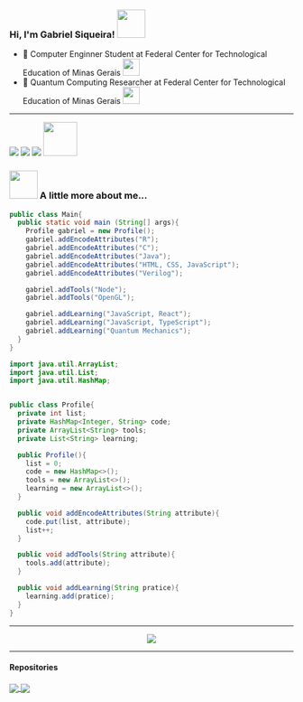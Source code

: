 ### Hi, I'm Gabriel Siqueira! <img src="https://user-images.githubusercontent.com/5713670/87202985-820dcb80-c2b6-11ea-9f56-7ec461c497c3.gif" width="50"></h2>

<!--
**GabrielSiqueira1/GabrielSiqueira1** is a ✨ _special_ ✨ repository because its `README.md` (this file) appears on your GitHub profile.

Here are some ideas to get you started:

-  I’m currently working on ...
- 🌱 I’m currently learning ...
- 👯 I’m looking to collaborate on ...
- 🤔 I’m looking for help with ...
- 💬 Ask me about ...
- 📫 How to reach me: ...
- 😄 Pronouns: ...
- ⚡ Fun fact: ...
-->

- :notebook: Computer Enginner Student at Federal Center for Technological Education of Minas Gerais <img src="https://raw.githubusercontent.com/mayankchaudhary26/Cool-Readme-ideas/master/data/giphy.gif" width="30">
- 🔭 Quantum Computing 
Researcher at Federal Center for Technological Education of Minas Gerais <img src="https://camo.githubusercontent.com/166a6af24d787a35796e6fd4a858a390f3c8b8d687203d85f4f1eeb57ce7a6c8/68747470733a2f2f6d656469612e67697068792e636f6d2f6d656469612f33466a4550624b7145506850706d433875592f67697068792e676966" width="30">

---

<div> 
  <a href = "mailto:gabrielsiqueira2765@gmail.com"><img src="https://img.shields.io/badge/-Gmail-%23333?style=for-the-badge&logo=gmail&logoColor=white" target="_blank"></a>
  <a href = "mailto:gabrielsiqueira25@outlook.com"><img src="https://img.shields.io/badge/Microsoft_Outlook-0078D4?style=for-the-badge&logo=microsoft-outlook&logoColor=white" target="_blank"></a>
  <a href="https://www.linkedin.com/in/gabriel-siqueira-14922a246/" target="_blank"><img src="https://img.shields.io/badge/-LinkedIn-%230077B5?style=for-the-badge&logo=linkedin&logoColor=white" target="_blank"></a> <img src="https://media.giphy.com/media/LnQjpWaON8nhr21vNW/giphy.gif" width="60">
  
 
</div>



### <img src="https://raw.githubusercontent.com/mayankchaudhary26/Cool-Readme-ideas/master/data/tenor.gif" width="50"> A little more about me...  

```java
public class Main{
  public static void main (String[] args){
    Profile gabriel = new Profile();
    gabriel.addEncodeAttributes("R");
    gabriel.addEncodeAttributes("C");
    gabriel.addEncodeAttributes("Java");
    gabriel.addEncodeAttributes("HTML, CSS, JavaScript");
    gabriel.addEncodeAttributes("Verilog");

    gabriel.addTools("Node");
    gabriel.addTools("OpenGL");

    gabriel.addLearning("JavaScript, React");
    gabriel.addLearning("JavaScript, TypeScript");
    gabriel.addLearning("Quantum Mechanics");
  }
}
```

```java
import java.util.ArrayList;
import java.util.List;
import java.util.HashMap;


public class Profile{
  private int list;
  private HashMap<Integer, String> code;
  private ArrayList<String> tools;
  private List<String> learning;

  public Profile(){
    list = 0;
    code = new HashMap<>();
    tools = new ArrayList<>();
    learning = new ArrayList<>();
  }

  public void addEncodeAttributes(String attribute){
    code.put(list, attribute);
    list++;
  }

  public void addTools(String attribute){
    tools.add(attribute);
  }

  public void addLearning(String pratice){
    learning.add(pratice);
  }
}

```

---------
<div align="center">
  <a href="https://github.com/GabrielSiqueira1/github-readme-stats"><img align="center" src="https://github-readme-stats.vercel.app/api/top-langs/?username=GabrielSiqueira1&layout=&theme=cobalt&hide_border=true" /></a>
</div>

---------

#### Repositories


<a href="https://github.com/GabrielSiqueira1/Banco-de-dados-amazonense">
  <img align="center" src="https://github-readme-stats.vercel.app/api/pin/?username=GabrielSiqueira1&repo=Banco-de-dados-amazonense&theme=dark" />
</a>
<a href="https://github.com/GabrielSiqueira1/AOC_MIPS-Unicycle-4bits">
  <img align="center" src="https://github-readme-stats.vercel.app/api/pin/?username=GabrielSiqueira1&repo=AOC_MIPS-Unicycle-4bits&theme=dark" />
</a>

